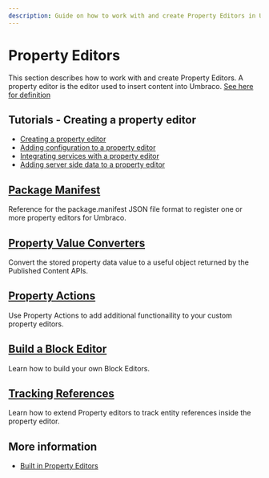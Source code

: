 ```yaml
---
description: Guide on how to work with and create Property Editors in Umbraco
---
```


# Property Editors

This section describes how to work with and create Property Editors. A property editor is the editor used to insert content into Umbraco. [See here for definition](../../fundamentals/backoffice/property-editors/)

## Tutorials - Creating a property editor

* [Creating a property editor](../../tutorials/creating-a-property-editor/README.md)
* [Adding configuration to a property editor](../../tutorials/creating-a-property-editor/part-2.md)
* [Integrating services with a property editor](../../tutorials/creating-a-property-editor/part-3.md)
* [Adding server side data to a property editor](../../tutorials/creating-a-property-editor/part-4.md)

## [Package Manifest](package-manifest.md)

Reference for the package.manifest JSON file format to register one or more property editors for Umbraco.

## [Property Value Converters](property-value-converters.md)

Convert the stored property data value to a useful object returned by the Published Content APIs.

## [Property Actions](property-actions.md)

Use Property Actions to add additional functionaility to your custom property editors.

## [Build a Block Editor](build-a-block-editor.md)

Learn how to build your own Block Editors.

## [Tracking References](tracking.md)

Learn how to extend Property editors to track entity references inside the property editor.

## More information

* [Built in Property Editors](../../fundamentals/backoffice/property-editors/built-in-umbraco-property-editors/)
